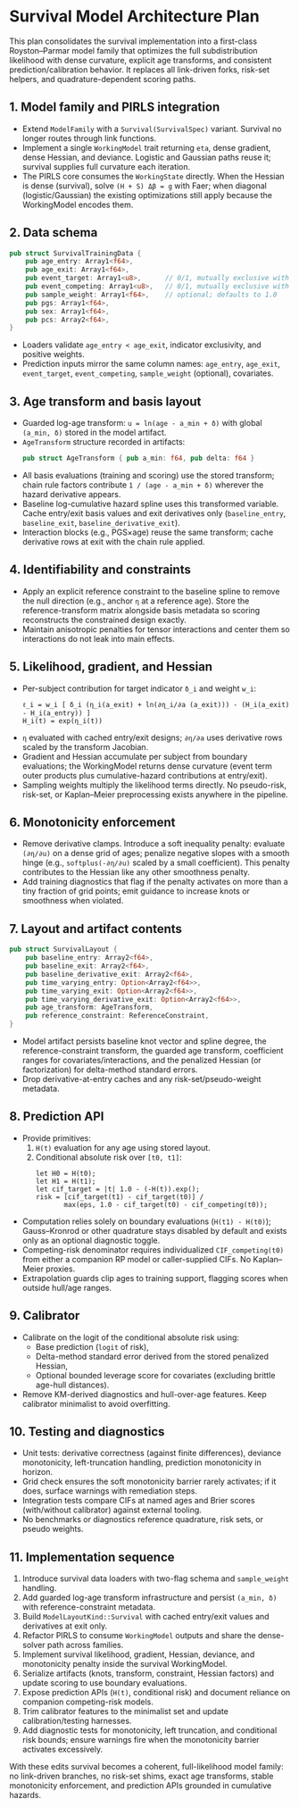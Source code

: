 # Survival Model Architecture Plan

This plan consolidates the survival implementation into a first-class Royston–Parmar model family that optimizes the full subdistribution likelihood with dense curvature, explicit age transforms, and consistent prediction/calibration behavior. It replaces all link-driven forks, risk-set helpers, and quadrature-dependent scoring paths.

## 1. Model family and PIRLS integration
- Extend `ModelFamily` with a `Survival(SurvivalSpec)` variant. Survival no longer routes through link functions.
- Implement a single `WorkingModel` trait returning `eta`, dense gradient, dense Hessian, and deviance. Logistic and Gaussian paths reuse it; survival supplies full curvature each iteration.
- The PIRLS core consumes the `WorkingState` directly. When the Hessian is dense (survival), solve `(H + S) Δβ = g` with Faer; when diagonal (logistic/Gaussian) the existing optimizations still apply because the WorkingModel encodes them.

## 2. Data schema
```rust
pub struct SurvivalTrainingData {
    pub age_entry: Array1<f64>,
    pub age_exit: Array1<f64>,
    pub event_target: Array1<u8>,      // 0/1, mutually exclusive with event_competing
    pub event_competing: Array1<u8>,   // 0/1, mutually exclusive with event_target
    pub sample_weight: Array1<f64>,    // optional; defaults to 1.0
    pub pgs: Array1<f64>,
    pub sex: Array1<f64>,
    pub pcs: Array2<f64>,
}
```
- Loaders validate `age_entry < age_exit`, indicator exclusivity, and positive weights.
- Prediction inputs mirror the same column names: `age_entry`, `age_exit`, `event_target`, `event_competing`, `sample_weight` (optional), covariates.

## 3. Age transform and basis layout
- Guarded log-age transform: `u = ln(age - a_min + δ)` with global `(a_min, δ)` stored in the model artifact.
- `AgeTransform` structure recorded in artifacts:
  ```rust
  pub struct AgeTransform { pub a_min: f64, pub delta: f64 }
  ```
- All basis evaluations (training and scoring) use the stored transform; chain rule factors contribute `1 / (age - a_min + δ)` wherever the hazard derivative appears.
- Baseline log-cumulative hazard spline uses this transformed variable. Cache entry/exit basis values and exit derivatives only (`baseline_entry`, `baseline_exit`, `baseline_derivative_exit`).
- Interaction blocks (e.g., PGS×age) reuse the same transform; cache derivative rows at exit with the chain rule applied.

## 4. Identifiability and constraints
- Apply an explicit reference constraint to the baseline spline to remove the null direction (e.g., anchor `η` at a reference age). Store the reference-transform matrix alongside basis metadata so scoring reconstructs the constrained design exactly.
- Maintain anisotropic penalties for tensor interactions and center them so interactions do not leak into main effects.

## 5. Likelihood, gradient, and Hessian
- Per-subject contribution for target indicator `δ_i` and weight `w_i`:
  ```
  ℓ_i = w_i [ δ_i (η_i(a_exit) + ln(∂η_i/∂a (a_exit))) - (H_i(a_exit) - H_i(a_entry)) ]
  H_i(t) = exp(η_i(t))
  ```
- `η` evaluated with cached entry/exit designs; `∂η/∂a` uses derivative rows scaled by the transform Jacobian.
- Gradient and Hessian accumulate per subject from boundary evaluations; the WorkingModel returns dense curvature (event term outer products plus cumulative-hazard contributions at entry/exit).
- Sampling weights multiply the likelihood terms directly. No pseudo-risk, risk-set, or Kaplan–Meier preprocessing exists anywhere in the pipeline.

## 6. Monotonicity enforcement
- Remove derivative clamps. Introduce a soft inequality penalty: evaluate `(∂η/∂u)` on a dense grid of ages; penalize negative slopes with a smooth hinge (e.g., `softplus(-∂η/∂u)` scaled by a small coefficient). This penalty contributes to the Hessian like any other smoothness penalty.
- Add training diagnostics that flag if the penalty activates on more than a tiny fraction of grid points; emit guidance to increase knots or smoothness when violated.

## 7. Layout and artifact contents
```rust
pub struct SurvivalLayout {
    pub baseline_entry: Array2<f64>,
    pub baseline_exit: Array2<f64>,
    pub baseline_derivative_exit: Array2<f64>,
    pub time_varying_entry: Option<Array2<f64>>,
    pub time_varying_exit: Option<Array2<f64>>,
    pub time_varying_derivative_exit: Option<Array2<f64>>,
    pub age_transform: AgeTransform,
    pub reference_constraint: ReferenceConstraint,
}
```
- Model artifact persists baseline knot vector and spline degree, the reference-constraint transform, the guarded age transform, coefficient ranges for covariates/interactions, and the penalized Hessian (or factorization) for delta-method standard errors.
- Drop derivative-at-entry caches and any risk-set/pseudo-weight metadata.

## 8. Prediction API
- Provide primitives:
  1. `H(t)` evaluation for any age using stored layout.
  2. Conditional absolute risk over `[t0, t1]`:
     ```
     let H0 = H(t0);
     let H1 = H(t1);
     let cif_target = |t| 1.0 - (-H(t)).exp();
     risk = [cif_target(t1) - cif_target(t0)] /
            max(eps, 1.0 - cif_target(t0) - cif_competing(t0));
     ```
- Computation relies solely on boundary evaluations (`H(t1) - H(t0)`); Gauss–Kronrod or other quadrature stays disabled by default and exists only as an optional diagnostic toggle.
- Competing-risk denominator requires individualized `CIF_competing(t0)` from either a companion RP model or caller-supplied CIFs. No Kaplan–Meier proxies.
- Extrapolation guards clip ages to training support, flagging scores when outside hull/age ranges.

## 9. Calibrator
- Calibrate on the logit of the conditional absolute risk using:
  - Base prediction (`logit` of risk),
  - Delta-method standard error derived from the stored penalized Hessian,
  - Optional bounded leverage score for covariates (excluding brittle age-hull distances).
- Remove KM-derived diagnostics and hull-over-age features. Keep calibrator minimalist to avoid overfitting.

## 10. Testing and diagnostics
- Unit tests: derivative correctness (against finite differences), deviance monotonicity, left-truncation handling, prediction monotonicity in horizon.
- Grid check ensures the soft monotonicity barrier rarely activates; if it does, surface warnings with remediation steps.
- Integration tests compare CIFs at named ages and Brier scores (with/without calibrator) against external tooling.
- No benchmarks or diagnostics reference quadrature, risk sets, or pseudo weights.

## 11. Implementation sequence
1. Introduce survival data loaders with two-flag schema and `sample_weight` handling.
2. Add guarded log-age transform infrastructure and persist `(a_min, δ)` with reference-constraint metadata.
3. Build `ModelLayoutKind::Survival` with cached entry/exit values and derivatives at exit only.
4. Refactor PIRLS to consume `WorkingModel` outputs and share the dense-solver path across families.
5. Implement survival likelihood, gradient, Hessian, deviance, and monotonicity penalty inside the survival WorkingModel.
6. Serialize artifacts (knots, transform, constraint, Hessian factors) and update scoring to use boundary evaluations.
7. Expose prediction APIs (`H(t)`, conditional risk) and document reliance on companion competing-risk models.
8. Trim calibrator features to the minimalist set and update calibration/testing harnesses.
9. Add diagnostic tests for monotonicity, left truncation, and conditional risk bounds; ensure warnings fire when the monotonicity barrier activates excessively.

With these edits survival becomes a coherent, full-likelihood model family: no link-driven branches, no risk-set shims, exact age transforms, stable monotonicity enforcement, and prediction APIs grounded in cumulative hazards.

